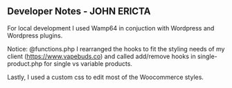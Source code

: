 ## Developer Notes - JOHN ERICTA

For local development I used Wamp64 in conjuction with Wordpress and Wordpress plugins.

Notice: @functions.php I rearranged the hooks to fit the styling needs of my client (https://www.vapebuds.co) and called add/remove hooks in single-product.php for single vs variable products.

Lastly, I used a custom css to edit most of the Woocommerce styles.